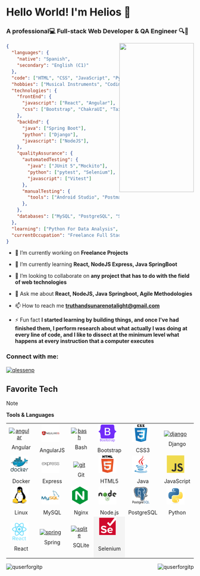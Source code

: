 <h1 align="left">Hello World! I'm Helios 👋</h1>
<h3 align="left">A professional💻 Full-stack Web Developer & QA Engineer 🔍🐛</h3>

<p align="center">
  <img
    src="https://media.giphy.com/media/v1.Y2lkPTc5MGI3NjExZWN3bnh5dnV0Z25pM2Q2YWVkeHYyZW13MnM1d2RpNjZiMTBsMWd5byZlcD12MV9naWZzX3NlYXJjaCZjdD1n/bGgsc5mWoryfgKBx1u/giphy.gif"
    width="200"
    height="400"
    align="right"
  />
</p>

```json
{
  "languages": {
    "native": "Spanish",
    "secondary": "English (C1)"
  },
  "code": ["HTML", "CSS", "JavaScript", "Python", "C", "Batch", "Bash", "Git", "GitHub"],
  "hobbies": ["Musical Instruments", "Coding", "Watching Movies"],
  "technologies": {
    "frontEnd": {
      "javascript": ["React", "Angular"],
      "css": ["Bootstrap", "ChakraUI", "TailwindCSS", "MaterialUI"]
    },
    "backEnd": {
      "java": ["Spring Boot"],
      "python": ["Django"],
      "javascript": ["NodeJS"],
    },
    "qualityAssurance": {
      "automatedTesting": {
        "java": ["JUnit 5","Mockito"],
        "python": ["pytest", "Selenium"],
        "javascript": ["Vitest"]
      },
      "manualTesting": {
        "tools": ["Android Studio", "Postman", "Jira", "Google Sheets/Docs"]
      },
    },
    "databases": ["MySQL", "PostgreSQL", "SQLite"]
  },
  "learning": ["Python For Data Analysis", "React Native"],
  "currentOccupation": "Freelance Full Stack Web Developer & QA Engineer"
}
```

- 🔭 I’m currently working on **Freelance Projects**

- 🌱 I’m currently learning **React, NodeJS Express, Java SpringBoot**

- 👯 I’m looking to collaborate on **any project that has to do with the field of web technologies**

- 💬 Ask me about **React, NodeJS, Java Springboot, Agile Methodologies**

- 📫 How to reach me **truthandsunarenotalight@gmail.com**

- ⚡ Fun fact **I started learning by building things, and once I've had finished them, I perform research about what actually I was doing at every line of code, and I like to dissect at the minimum level what happens at every instruction that a computer executes**

<h3 align="left">Connect with me:</h3>
<p align="left">
<a href="https://linkedin.com/in/qlessenp" target="blank"><img align="center" src="https://raw.githubusercontent.com/rahuldkjain/github-profile-readme-generator/master/src/images/icons/Social/linked-in-alt.svg" alt="qlessenp" height="30" width="40" /></a>
</p>
<h2 align="left" id="macropower-tech">Favorite Tech</h2>

> [!NOTE]
> **Tools & Languages**
<table align="center">
  <tr>
    <td align="center" width="96">
      <a href="https://angular.io" target="_blank" rel="noreferrer">
        <img src="https://angular.io/assets/images/logos/angular/angular.svg" alt="angular" width="48" height="48" style="margin-right: 10px; margin-bottom: 10px;" />
      </a>
      <br>Angular
    </td>
    <td align="center" width="96">
      <a href="https://angular.io" target="_blank" rel="noreferrer">
        <img src="https://raw.githubusercontent.com/devicons/devicon/master/icons/angularjs/angularjs-original-wordmark.svg" alt="angularjs" width="48" height="48" style="margin-right: 10px; margin-bottom: 10px;" />
      </a>
      <br>AngularJS
    </td>
    <td align="center" width="96">
      <a href="https://www.gnu.org/software/bash/" target="_blank" rel="noreferrer">
        <img src="https://www.vectorlogo.zone/logos/gnu_bash/gnu_bash-icon.svg" alt="bash" width="48" height="48" style="margin-right: 10px; margin-bottom: 10px;" />
      </a>
      <br>Bash
    </td>
    <td align="center" width="96">
      <a href="https://getbootstrap.com" target="_blank" rel="noreferrer">
        <img src="https://raw.githubusercontent.com/devicons/devicon/master/icons/bootstrap/bootstrap-plain-wordmark.svg" alt="bootstrap" width="48" height="48" style="margin-right: 10px; margin-bottom: 10px;" />
      </a>
      <br>Bootstrap
    </td>
    <td align="center" width="96">
      <a href="https://www.w3schools.com/css/" target="_blank" rel="noreferrer">
        <img src="https://raw.githubusercontent.com/devicons/devicon/master/icons/css3/css3-original-wordmark.svg" alt="css3" width="48" height="48" style="margin-right: 10px; margin-bottom: 10px;" />
      </a>
      <br>CSS3
    </td>
    <td align="center" width="96">
      <a href="https://www.djangoproject.com/" target="_blank" rel="noreferrer">
        <img src="https://cdn.worldvectorlogo.com/logos/django.svg" alt="django" width="48" height="48" style="margin-right: 10px; margin-bottom: 10px;" />
      </a>
      <br>Django
    </td>
  </tr>
  <tr>
    <td align="center" width="96">
      <a href="https://www.docker.com/" target="_blank" rel="noreferrer">
        <img src="https://raw.githubusercontent.com/devicons/devicon/master/icons/docker/docker-original-wordmark.svg" alt="docker" width="48" height="48" style="margin-right: 10px; margin-bottom: 10px;" />
      </a>
      <br>Docker
    </td>
    <td align="center" width="96">
      <a href="https://expressjs.com" target="_blank" rel="noreferrer">
        <img src="https://raw.githubusercontent.com/devicons/devicon/master/icons/express/express-original-wordmark.svg" alt="express" width="48" height="48" style="margin-right: 10px; margin-bottom: 10px;" />
      </a>
      <br>Express
    </td>
    <td align="center" width="96">
      <a href="https://git-scm.com/" target="_blank" rel="noreferrer">
        <img src="https://www.vectorlogo.zone/logos/git-scm/git-scm-icon.svg" alt="git" width="48" height="48" style="margin-right: 10px; margin-bottom: 10px;" />
      </a>
      <br>Git
    </td>
    <td align="center" width="96">
      <a href="https://www.w3.org/html/" target="_blank" rel="noreferrer">
        <img src="https://raw.githubusercontent.com/devicons/devicon/master/icons/html5/html5-original-wordmark.svg" alt="html5" width="48" height="48" style="margin-right: 10px; margin-bottom: 10px;" />
      </a>
      <br>HTML5
    </td>
    <td align="center" width="96">
      <a href="https://www.java.com" target="_blank" rel="noreferrer">
        <img src="https://raw.githubusercontent.com/devicons/devicon/master/icons/java/java-original.svg" alt="java" width="48" height="48" style="margin-right: 10px; margin-bottom: 10px;" />
      </a>
      <br>Java
    </td>
    <td align="center" width="96">
      <a href="https://developer.mozilla.org/en-US/docs/Web/JavaScript" target="_blank" rel="noreferrer">
        <img src="https://raw.githubusercontent.com/devicons/devicon/master/icons/javascript/javascript-original.svg" alt="javascript" width="48" height="48" style="margin-right: 10px; margin-bottom: 10px;" />
      </a>
      <br>JavaScript
    </td>
  </tr>
  <tr>
    <td align="center" width="96">
      <a href="https://www.linux.org/" target="_blank" rel="noreferrer">
        <img src="https://raw.githubusercontent.com/devicons/devicon/master/icons/linux/linux-original.svg" alt="linux" width="48" height="48" style="margin-right: 10px; margin-bottom: 10px;" />
      </a>
      <br>Linux
    </td>
    <td align="center" width="96">
      <a href="https://www.mysql.com/" target="_blank" rel="noreferrer">
        <img src="https://raw.githubusercontent.com/devicons/devicon/master/icons/mysql/mysql-original-wordmark.svg" alt="mysql" width="48" height="48" style="margin-right: 10px; margin-bottom: 10px;" />
      </a>
      <br>MySQL
    </td>
    <td align="center" width="96">
      <a href="https://www.nginx.com" target="_blank" rel="noreferrer">
        <img src="https://raw.githubusercontent.com/devicons/devicon/master/icons/nginx/nginx-original.svg" alt="nginx" width="48" height="48" style="margin-right: 10px; margin-bottom: 10px;" />
      </a>
      <br>Nginx
    </td>
    <td align="center" width="96">
      <a href="https://nodejs.org" target="_blank" rel="noreferrer">
        <img src="https://raw.githubusercontent.com/devicons/devicon/master/icons/nodejs/nodejs-original-wordmark.svg" alt="nodejs" width="48" height="48" style="margin-right: 10px; margin-bottom: 10px;" />
      </a>
      <br>Node.js
    </td>
    <td align="center" width="96">
      <a href="https://www.postgresql.org" target="_blank" rel="noreferrer">
        <img src="https://raw.githubusercontent.com/devicons/devicon/master/icons/postgresql/postgresql-original-wordmark.svg" alt="postgresql" width="48" height="48" style="margin-right: 10px; margin-bottom: 10px;" />
      </a>
      <br>PostgreSQL
    </td>
    <td align="center" width="96">
      <a href="https://www.python.org" target="_blank" rel="noreferrer">
        <img src="https://raw.githubusercontent.com/devicons/devicon/master/icons/python/python-original.svg" alt="python" width="48" height="48" style="margin-right: 10px; margin-bottom: 10px;" />
      </a>
      <br>Python
    </td>
  </tr>
  <tr>
    <td align="center" width="96">
      <a href="https://reactjs.org/" target="_blank" rel="noreferrer">
        <img src="https://raw.githubusercontent.com/devicons/devicon/master/icons/react/react-original-wordmark.svg" alt="react" width="48" height="48" style="margin-right: 10px; margin-bottom: 10px;" />
      </a>
      <br>React
    </td>
    <td align="center" width="96">
      <a href="https://spring.io/" target="_blank" rel="noreferrer">
        <img src="https://www.vectorlogo.zone/logos/springio/springio-icon.svg" alt="spring" width="48" height="48" style="margin-right: 10px; margin-bottom: 10px;" />
      </a>
      <br>Spring
    </td>
    <td align="center" width="96">
      <a href="https://www.sqlite.org/" target="_blank" rel="noreferrer">
        <img src="https://www.vectorlogo.zone/logos/sqlite/sqlite-icon.svg" alt="sqlite" width="48" height="48" style="margin-right: 10px; margin-bottom: 10px;" />
      </a>
      <br>SQLite
    </td>
    <td align="center" width="96" style="background-color: #f4f4f4;">
      <a href="https://www.selenium.dev/" target="_blank" rel="noreferrer">
        <img src="https://raw.githubusercontent.com/devicons/devicon/master/icons/selenium/selenium-original.svg" alt="selenium" width="48" height="48" style="margin-right: 10px; margin-bottom: 10px;" />
      </a>
      <p>Selenium
    </td>

  </tr>
</table>

<p><img align="left" src="https://github-readme-stats.vercel.app/api/top-langs?username=quserforgitp&show_icons=true&locale=en&layout=compact" alt="quserforgitp" /></p>

<p>&nbsp;<img align="right" src="https://github-readme-stats.vercel.app/api?username=quserforgitp&show_icons=true&locale=en" alt="quserforgitp" /></p>
